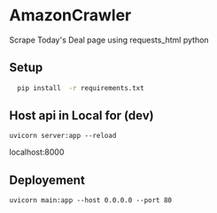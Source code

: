 # AmazonCrawler

Scrape Today's Deal page using requests_html python

## Setup

```sh
  pip install  -r requirements.txt
```

## Host api in Local for (dev)

```
uvicorn server:app --reload
```

localhost:8000

## Deployement

```
uvicorn main:app --host 0.0.0.0 --port 80
```

